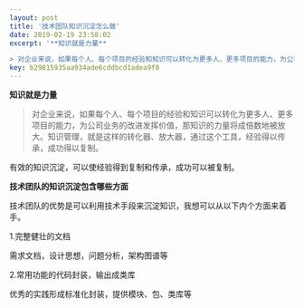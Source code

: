 ```yaml
---  
layout: post  
title: '技术团队知识沉淀怎么做'  
date: 2019-02-19 23:58:02  
excerpt: '**知识就是力量**

> 对企业来说，如果每个人、每个项目的经验和知识可以转化为更多人、更多项目的能力，为公司业务的改进发挥价值，那知识的力量将成倍数地被放大。知识管理，就是这样的转化器、放大器，通'  
key: b29815935aa934ade6cddbcd1adea9f0  
---  
```


**知识就是力量**

> 对企业来说，如果每个人、每个项目的经验和知识可以转化为更多人、更多项目的能力，为公司业务的改进发挥价值，那知识的力量将成倍数地被放大。知识管理，就是这样的转化器、放大器，通过这个工具，经验得以传承，成功得以复制。

有效的知识沉淀，可以使经验得到复制和传承，成功可以被复制。

**技术团队的知识沉淀包含哪些方面**

技术团队的优势是可以利用技术手段来沉淀知识，我想可以从以下内个方面来着手。

1.完整健壮的文档

需求文档，设计思想，问题分析，架构图谱等

2.常用功能的代码封装，输出成类库

优秀的实践形成标准化封装，提供模块、包、类库等